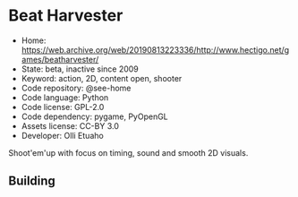 # Beat Harvester

- Home: https://web.archive.org/web/20190813223336/http://www.hectigo.net/games/beatharvester/
- State: beta, inactive since 2009
- Keyword: action, 2D, content open, shooter
- Code repository: @see-home
- Code language: Python
- Code license: GPL-2.0
- Code dependency: pygame, PyOpenGL
- Assets license: CC-BY 3.0
- Developer: Olli Etuaho

Shoot'em'up with focus on timing, sound and smooth 2D visuals.

## Building
